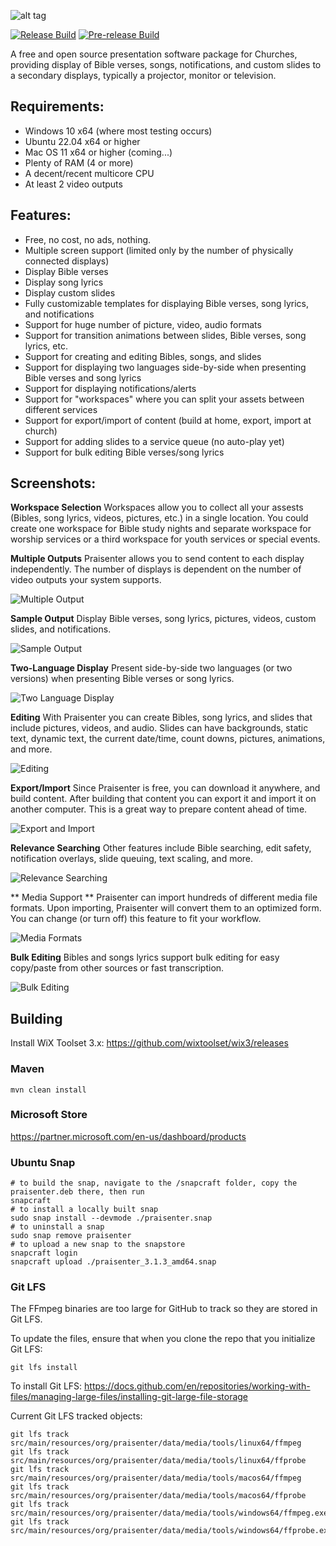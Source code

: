 ![alt tag](https://github.com/wnbittle/praisenter/blob/master/site-logo.png)

[![Release Build](https://github.com/wnbittle/praisenter/actions/workflows/build-all.yml/badge.svg)](https://github.com/wnbittle/praisenter/actions/workflows/build-all.yml)
[![Pre-release Build](https://github.com/wnbittle/praisenter/actions/workflows/build-all-prerelease.yml/badge.svg)](https://github.com/wnbittle/praisenter/actions/workflows/build-all-prerelease.yml)

A free and open source presentation software package for Churches, providing display of Bible verses, songs, notifications, and custom slides to a secondary displays, typically a projector, monitor or television.

## Requirements:
* Windows 10 x64 (where most testing occurs)
* Ubuntu 22.04 x64 or higher
* Mac OS 11 x64 or higher (coming...)
* Plenty of RAM (4 or more)
* A decent/recent multicore CPU
* At least 2 video outputs

## Features:
* Free, no cost, no ads, nothing.
* Multiple screen support (limited only by the number of physically connected displays)
* Display Bible verses
* Display song lyrics
* Display custom slides
* Fully customizable templates for displaying Bible verses, song lyrics, and notifications
* Support for huge number of picture, video, audio formats
* Support for transition animations between slides, Bible verses, song lyrics, etc.
* Support for creating and editing Bibles, songs, and slides
* Support for displaying two languages side-by-side when presenting Bible verses and song lyrics
* Support for displaying notifications/alerts
* Support for "workspaces" where you can split your assets between different services
* Support for export/import of content (build at home, export, import at church)
* Support for adding slides to a service queue (no auto-play yet)
* Support for bulk editing Bible verses/song lyrics

## Screenshots:

**Workspace Selection**
Workspaces allow you to collect all your assests (Bibles, song lyrics, videos, pictures, etc.) in a single location. You could create one workspace for Bible study nights and separate workspace for worship services or a third workspace for youth services or special events.

**Multiple Outputs**
Praisenter allows you to send content to each display independently. The number of displays is dependent on the number of video outputs your system supports.

![Multiple Output](https://praisenter.org/assets/img/features/multiple-display.png)

**Sample Output**
Display Bible verses, song lyrics, pictures, videos, custom slides, and notifications.

![Sample Output](https://praisenter.org/assets/img/features/sample-output.png)

**Two-Language Display**
Present side-by-side two languages (or two versions) when presenting Bible verses or song lyrics.

![Two Language Display](https://praisenter.org/assets/img/features/dual-language.png)

**Editing**
With Praisenter you can create Bibles, song lyrics, and slides that include pictures, videos, and audio. Slides can have backgrounds, static text, dynamic text, the current date/time, count downs, pictures, animations, and more.

![Editing](https://praisenter.org/assets/img/features/editing.png)

**Export/Import**
Since Praisenter is free, you can download it anywhere, and build content. After building that content you can export it and import it 
on another computer. This is a great way to prepare content ahead of time.

![Export and Import](https://praisenter.org/assets/img/features/import.png)

**Relevance Searching**
Other features include Bible searching, edit safety, notification overlays, slide queuing, text scaling, and more.

![Relevance Searching](https://praisenter.org/assets/img/features/searching.png)

** Media Support **
Praisenter can import hundreds of different media file formats. Upon importing, Praisenter will convert them to an optimized form. You can change (or turn off) this feature to fit your workflow.

![Media Formats](https://praisenter.org/assets/img/features/formats.png)

**Bulk Editing**
Bibles and songs lyrics support bulk editing for easy copy/paste from other sources or fast transcription.

![Bulk Editing](https://praisenter.org/assets/img/features/bulk-edit.png)

## Building
Install WiX Toolset 3.x:
https://github.com/wixtoolset/wix3/releases

### Maven
```shell
mvn clean install
```

### Microsoft Store
https://partner.microsoft.com/en-us/dashboard/products

### Ubuntu Snap
```shell
# to build the snap, navigate to the /snapcraft folder, copy the praisenter.deb there, then run
snapcraft
# to install a locally built snap
sudo snap install --devmode ./praisenter.snap
# to uninstall a snap
sudo snap remove praisenter
# to upload a new snap to the snapstore
snapcraft login
snapcraft upload ./praisenter_3.1.3_amd64.snap
```

### Git LFS
The FFmpeg binaries are too large for GitHub to track so they are stored in Git LFS.

To update the files, ensure that when you clone the repo that you initialize Git LFS:
```shell
git lfs install
```

To install Git LFS:
https://docs.github.com/en/repositories/working-with-files/managing-large-files/installing-git-large-file-storage

Current Git LFS tracked objects:
```shell
git lfs track src/main/resources/org/praisenter/data/media/tools/linux64/ffmpeg
git lfs track src/main/resources/org/praisenter/data/media/tools/linux64/ffprobe
git lfs track src/main/resources/org/praisenter/data/media/tools/macos64/ffmpeg
git lfs track src/main/resources/org/praisenter/data/media/tools/macos64/ffprobe
git lfs track src/main/resources/org/praisenter/data/media/tools/windows64/ffmpeg.exe
git lfs track src/main/resources/org/praisenter/data/media/tools/windows64/ffprobe.exe
```
